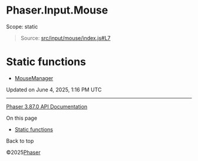 # Phaser.Input.Mouse

Scope:
static

> Source: [src/input/mouse/index.js#L7](https://github.com/phaserjs/phaser/blob/v3.87.0/src/input/mouse/index.js#L7)

# Static functions

* [MouseManager](../class/input-mouse-mousemanager.md)

Updated on June 4, 2025, 1:16 PM UTC

---

[Phaser 3.87.0 API Documentation](../../index.md)

On this page

* [Static functions](#static-functions)

Back to top

©2025[Phaser](https://docs.phaser.io)
